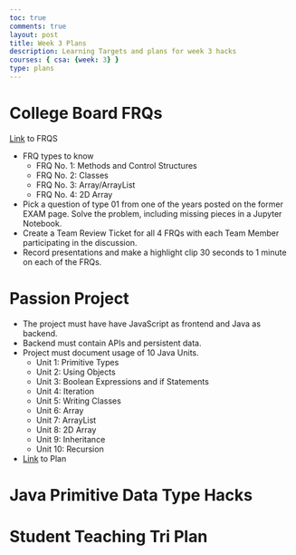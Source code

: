 ```yaml
---
toc: true
comments: true
layout: post
title: Week 3 Plans
description: Learning Targets and plans for week 3 hacks
courses: { csa: {week: 3} }
type: plans
---
```


# College Board FRQs
[Link]() to FRQS
- FRQ types to know
    - FRQ No. 1: Methods and Control Structures
    - FRQ No. 2: Classes
    - FRQ No. 3: Array/ArrayList
    - FRQ No. 4: 2D Array
- Pick a question of type 01 from one of the years posted on the former EXAM page. Solve the problem, including missing pieces in a Jupyter Notebook.
- Create a Team Review Ticket for all 4 FRQs with each Team Member participating in the discussion.
- Record presentations and make a highlight clip 30 seconds to 1 minute on each of the FRQs.

# Passion Project
- The project must have have JavaScript as frontend and Java as backend. 
- Backend must contain APIs and persistent data. 
- Project must document usage of 10 Java Units.
    - Unit 1: Primitive Types
    - Unit 2: Using Objects
    - Unit 3: Boolean Expressions and if Statements
    - Unit 4: Iteration
    - Unit 5: Writing Classes
    - Unit 6: Array
    - Unit 7: ArrayList
    - Unit 8: 2D Array
    - Unit 9: Inheritance
    - Unit 10: Recursion
- [Link](https://github.com/vivianknee/Tri1PassionProject/issues/1#issue-1898923104) to Plan

# Java Primitive Data Type Hacks

# Student Teaching Tri Plan
